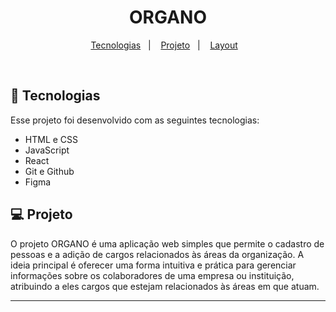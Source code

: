 <h1 align="center"> ORGANO </h1>


<p align="center">
  <a href="#-tecnologias">Tecnologias</a>&nbsp;&nbsp;&nbsp;|&nbsp;&nbsp;&nbsp;
  <a href="#-projeto">Projeto</a>&nbsp;&nbsp;&nbsp;|&nbsp;&nbsp;&nbsp;
  <a href="#-layout">Layout</a>&nbsp;&nbsp;&nbsp;
</p>



<br>


## 🚀 Tecnologias

Esse projeto foi desenvolvido com as seguintes tecnologias:

- HTML e CSS
- JavaScript
- React
- Git e Github
- Figma

## 💻 Projeto

O projeto ORGANO é uma aplicação web simples que permite o cadastro de pessoas e a adição de cargos relacionados às áreas da organização. A ideia principal é oferecer uma forma intuitiva e prática para gerenciar informações sobre os colaboradores de uma empresa ou instituição, atribuindo a eles cargos que estejam relacionados às áreas em que atuam.

---